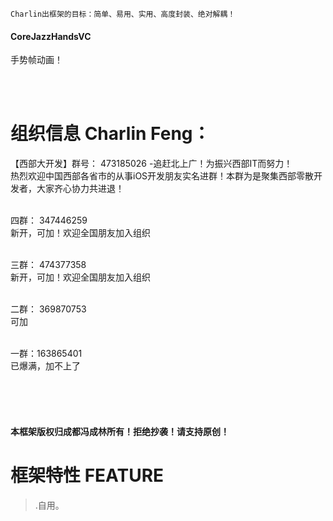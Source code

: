 

    Charlin出框架的目标：简单、易用、实用、高度封装、绝对解耦！

#### CoreJazzHandsVC
手势帧动画！<br />

<br /><br />

组织信息 Charlin Feng：
===============
【西部大开发】群号： 473185026  -追赶北上广！为振兴西部IT而努力！<br />
热烈欢迎中国西部各省市的从事iOS开发朋友实名进群！本群为是聚集西部零散开发者，大家齐心协力共进退！ <br /><br />

四群： 347446259<br />
新开，可加！欢迎全国朋友加入组织 <br /><br />

三群： 474377358<br />
新开，可加！欢迎全国朋友加入组织 <br /><br />

二群： 369870753<br />
可加<br /><br />

一群：163865401<br />
已爆满，加不上了<br /><br />

<br /><br />

#### 本框架版权归成都冯成林所有！拒绝抄袭！请支持原创！

框架特性 FEATURE
===============
>.自用。<br />

<br /><br /><br />

